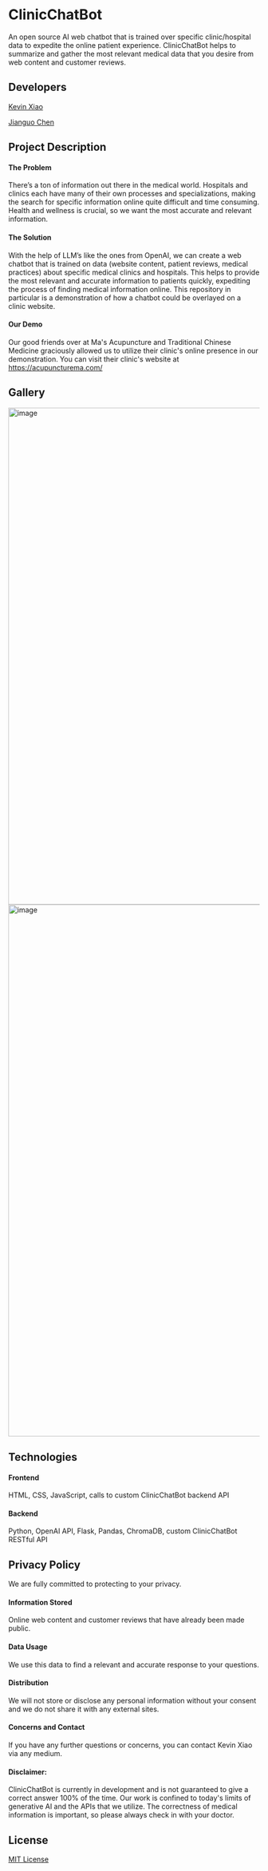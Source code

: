 # ClinicChatBot

An open source AI web chatbot that is trained over specific clinic/hospital data to expedite the online patient experience. ClinicChatBot helps to summarize and gather the most relevant medical data that you desire 
from web content and customer reviews.

## Developers
 [Kevin Xiao](https://xckev.github.io)
 
 [Jianguo Chen](https://www.linkedin.com/in/jianguochen/)

## Project Description

#### The Problem

There’s a ton of information out there in the medical world. Hospitals and clinics each have many of their own processes and specializations, making the search for specific information online quite difficult and time consuming. Health and wellness is crucial, so we want the most accurate and relevant information.

#### The Solution

With the help of LLM’s like the ones from OpenAI, we can create a web chatbot that is trained on data (website content, patient reviews, medical practices) about specific medical clinics and hospitals. This helps to provide the most relevant and accurate information to patients quickly, expediting the process of finding medical information online. This repository in particular is a demonstration of how a chatbot could be overlayed on a clinic website. 

#### Our Demo

Our good friends over at Ma's Acupuncture and Traditional Chinese Medicine graciously allowed us to utilize their clinic's online presence in our demonstration. You can visit their clinic's website at https://acupuncturema.com/

## Gallery

<img width="996" alt="image" src="https://github.com/xckev/ClinicChatBot/assets/54916002/cbce0af2-1a6e-45bb-8c1d-aa1ad535d9a8">

<img width="1066" alt="image" src="https://github.com/xckev/ClinicChatBot/assets/54916002/84d7d866-020d-4860-935a-cfb13c7670ba">

## Technologies

#### Frontend

HTML, CSS, JavaScript, calls to custom ClinicChatBot backend API

#### Backend

Python, OpenAI API, Flask, Pandas, ChromaDB, custom ClinicChatBot RESTful API

## Privacy Policy
We are fully committed to protecting to your privacy. 

#### Information Stored

Online web content and customer reviews that have already been made public.

#### Data Usage
We use this data to find a relevant and accurate response to your questions.

#### Distribution
We will not store or disclose any personal information without your consent and we do not share it with any external sites.

#### Concerns and Contact
If you have any further questions or concerns, you can contact Kevin Xiao via any medium.

#### Disclaimer:
ClinicChatBot is currently in development and is not guaranteed to give a correct answer 100% of the time. Our work is confined to today's limits of generative AI and the APIs that we utilize. The correctness of medical information is important, so please always check in with your doctor. 

 ## License
 [MIT License](https://github.com/xckev/ClinicChatBot/blob/main/LICENSE)
